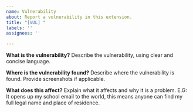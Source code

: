 ```yaml
---
name: Vulnerability
about: Report a vulnerability in this extension.
title: "[VUL] "
labels: ''
assignees: ''

---
```


**What is the vulnerability?**
Describe the vulnerability, using clear and concise language.

**Where is the vulnerability found?**
Describe where the vulnerability is found. Provide screenshots if applicable. 

**What does this affect?**
Explain what it affects and why it is a problem. 
E.G: It opens up my school email to the world, this means anyone can find my full legal name and place of residence.